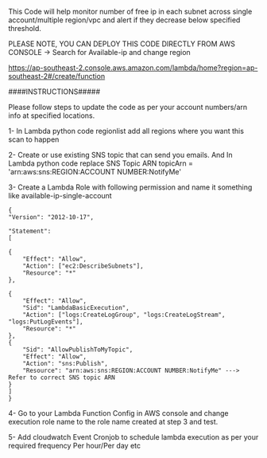 This Code will help monitor number of free ip in each subnet across single account/multiple region/vpc and alert if they decrease below specified threshold.


PLEASE NOTE, YOU CAN DEPLOY THIS CODE DIRECTLY FROM AWS CONSOLE -> Search for Available-ip and change region

https://ap-southeast-2.console.aws.amazon.com/lambda/home?region=ap-southeast-2#/create/function


####INSTRUCTIONS#####

Please follow steps to update the code as per your account numbers/arn info at specified locations.

1- In Lambda python code regionlist add all regions where you want this scan to happen

2- Create or use existing SNS topic that can send you emails. And In Lambda python code replace SNS Topic ARN topicArn = 'arn:aws:sns:REGION:ACCOUNT NUMBER:NotifyMe'

3- Create a Lambda Role with following permission and name it something like available-ip-single-account

	{ 
	"Version": "2012-10-17",

	"Statement": 
	[

	{
		"Effect": "Allow",
		"Action": ["ec2:DescribeSubnets"],
		"Resource": "*"
	},

	{
		"Effect": "Allow",
		"Sid": "LambdaBasicExecution",
		"Action": ["logs:CreateLogGroup", "logs:CreateLogStream", "logs:PutLogEvents"],
		"Resource": "*"
	},
	{
		"Sid": "AllowPublishToMyTopic",
		"Effect": "Allow",
		"Action": "sns:Publish",
		"Resource": "arn:aws:sns:REGION:ACCOUNT NUMBER:NotifyMe" ---> Refer to correct SNS topic ARN
	}
	]
	}

4- Go to your Lambda Function Config in AWS console and change execution role name to the role name created at step 3 and test.

5- Add cloudwatch Event Cronjob to schedule lambda execution as per your required frequency Per hour/Per day etc
